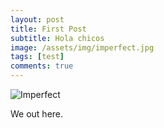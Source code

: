 ```yaml
---
layout: post
title: First Post
subtitle: Hola chicos
image: /assets/img/imperfect.jpg
tags: [test]
comments: true
---
```


![Imperfect](https://i.imgur.com/7l4JgL0.jpg)

We out here.
